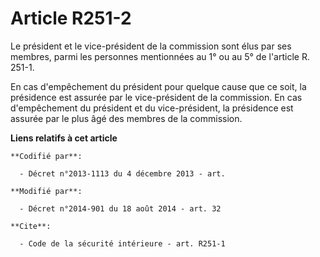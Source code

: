 # Article R251-2

Le président et le vice-président de la commission sont élus par ses membres, parmi les personnes mentionnées au 1° ou au 5°
de l'article R. 251-1.

En cas d'empêchement du président pour quelque cause que ce soit, la présidence est assurée par le vice-président de la
commission. En cas d'empêchement du président et du vice-président, la présidence est assurée par le plus âgé des membres de
la commission.

**Liens relatifs à cet article**

	**Codifié par**:

	  - Décret n°2013-1113 du 4 décembre 2013 - art.

	**Modifié par**:

	  - Décret n°2014-901 du 18 août 2014 - art. 32

	**Cite**:

	  - Code de la sécurité intérieure - art. R251-1
